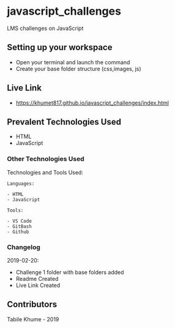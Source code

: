 # javascript_challenges
LMS challenges on JavaScript

## Setting up your workspace

- Open your terminal and launch the command 
- Create your base folder structure (css,images, js)

## Live Link
- https://khumet817.github.io/javascript_challenges/index.html

## Prevalent Technologies Used

 - HTML
 - JavaScript
 

### Other Technologies Used

Technologies and Tools Used:

```
Languages:

- HTML
- JavaScript

```
```
Tools:

- VS Code
- GitBash
- Github

```

### Changelog

2019-02-20:
- Challenge 1 folder with base folders added
- Readme Created
- Live Link Created

## Contributors

Tabile Khume - 2019